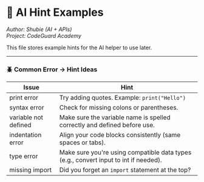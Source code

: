 # 🧠 AI Hint Examples
*Author: Shubie (AI + APIs)*  
*Project: CodeGuard Academy*

This file stores example hints for the AI helper to use later.

---

### 🪲 Common Error → Hint Ideas

| Issue | Hint |
|--------|------|
| print error | Try adding quotes. Example: `print("Hello")` |
| syntax error | Check for missing colons or parentheses. |
| variable not defined | Make sure the variable name is spelled correctly and defined before use. |
| indentation error | Align your code blocks consistently (same spaces or tabs). |
| type error | Make sure you're using compatible data types (e.g., convert input to int if needed). |
| missing import | Did you forget an `import` statement at the top? |
